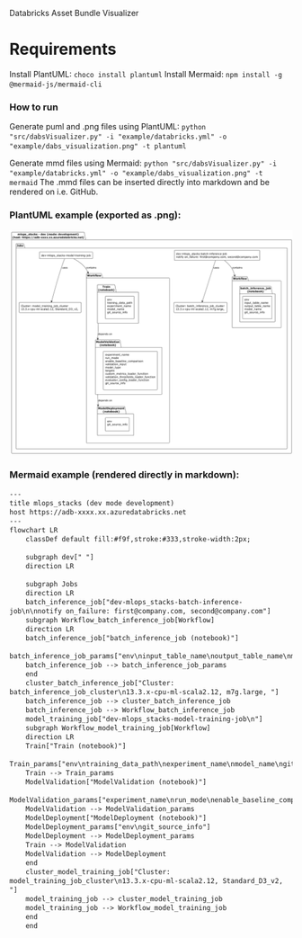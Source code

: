 Databricks Asset Bundle Visualizer

# Requirements


Install PlantUML: `choco install plantuml`
Install Mermaid: `npm install -g @mermaid-js/mermaid-cli`

### How to run 

Generate puml and .png files using PlantUML:
`python "src/dabsVisualizer.py" -i "example/databricks.yml" -o "example/dabs_visualization.png" -t plantuml`

Generate mmd files using Mermaid: 
`python "src/dabsVisualizer.py" -i "example/databricks.yml" -o "example/dabs_visualization.png" -t mermaid`
The .mmd files can be inserted directly into markdown and be rendered on i.e. GitHub.

### PlantUML example (exported as .png): 

<!-- ![image info](./example/dabs_visualization.png) -->

![image info](./example-advanced/figures/dabs_visualization_dev.png)


### Mermaid example (rendered directly in markdown): 
```mermaid 
---
title mlops_stacks (dev mode development)
host https://adb-xxxx.xx.azuredatabricks.net
---
flowchart LR
    classDef default fill:#f9f,stroke:#333,stroke-width:2px;

    subgraph dev[" "]
    direction LR

    subgraph Jobs
    direction LR
    batch_inference_job["dev-mlops_stacks-batch-inference-job\n\nnotify on_failure: first@company.com, second@company.com"]
    subgraph Workflow_batch_inference_job[Workflow]
    direction LR
    batch_inference_job["batch_inference_job (notebook)"]
    batch_inference_job_params["env\ninput_table_name\noutput_table_name\nmodel_name\ngit_source_info"]
    batch_inference_job --> batch_inference_job_params
    end
    cluster_batch_inference_job["Cluster: batch_inference_job_cluster\n13.3.x-cpu-ml-scala2.12, m7g.large, "]
    batch_inference_job --> cluster_batch_inference_job
    batch_inference_job --> Workflow_batch_inference_job
    model_training_job["dev-mlops_stacks-model-training-job\n"]
    subgraph Workflow_model_training_job[Workflow]
    direction LR
    Train["Train (notebook)"]
    Train_params["env\ntraining_data_path\nexperiment_name\nmodel_name\ngit_source_info"]
    Train --> Train_params
    ModelValidation["ModelValidation (notebook)"]
    ModelValidation_params["experiment_name\nrun_mode\nenable_baseline_comparison\nvalidation_input\nmodel_type\ntargets\ncustom_metrics_loader_function\nvalidation_thresholds_loader_function\nevaluator_config_loader_function\ngit_source_info"]
    ModelValidation --> ModelValidation_params
    ModelDeployment["ModelDeployment (notebook)"]
    ModelDeployment_params["env\ngit_source_info"]
    ModelDeployment --> ModelDeployment_params
    Train --> ModelValidation
    ModelValidation --> ModelDeployment
    end
    cluster_model_training_job["Cluster: model_training_job_cluster\n13.3.x-cpu-ml-scala2.12, Standard_D3_v2, "]
    model_training_job --> cluster_model_training_job
    model_training_job --> Workflow_model_training_job
    end
    end
```